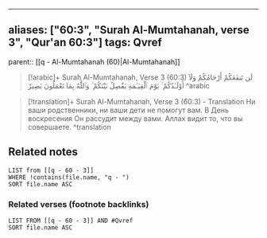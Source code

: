 
---
aliases: ["60:3", "Surah Al-Mumtahanah, verse 3", "Qur'an 60:3"]
tags: Qvref
---

parent:: [[q - Al-Mumtahanah (60)|Al-Mumtahanah]]

> [!arabic]+ Surah Al-Mumtahanah, Verse 3 (60:3)
> <span class="quran-arabic">لَن تَنفَعَكُمْ أَرْحَامُكُمْ وَلَآ أَوْلَـٰدُكُمْ ۚ يَوْمَ ٱلْقِيَـٰمَةِ يَفْصِلُ بَيْنَكُمْ ۚ وَٱللَّهُ بِمَا تَعْمَلُونَ بَصِيرٌ</span>
^arabic

> [!translation]+ Surah Al-Mumtahanah, Verse 3 (60:3) - Translation
> Ни ваши родственники, ни ваши дети не помогут вам. В День воскресения Он рассудит между вами. Аллах видит то, что вы совершаете.
^translation



## Related notes
```dataview
LIST from [[q - 60 - 3]]
WHERE !contains(file.name, "q - ")
SORT file.name ASC
```

### Related verses (footnote backlinks)
```dataview
LIST FROM [[q - 60 - 3]] AND #Qvref
SORT file.name ASC
```


